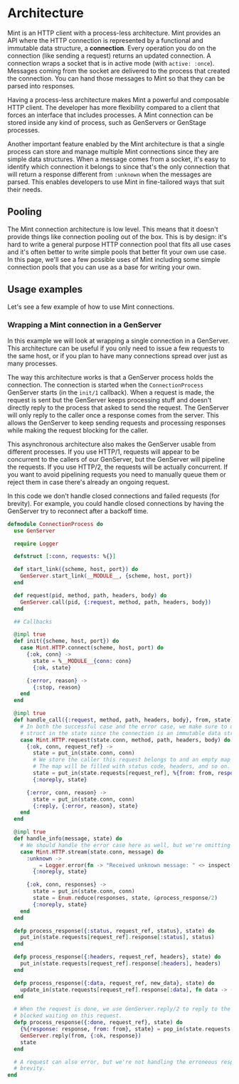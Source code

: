 # Architecture

Mint is an HTTP client with a process-less architecture. Mint provides an API where the HTTP connection is represented by a functional and immutable data structure, a **connection**. Every operation you do on the connection (like sending a request) returns an updated connection. A connection wraps a socket that is in active mode (with `active: :once`). Messages coming from the socket are delivered to the process that created the connection. You can hand those messages to Mint so that they can be parsed into responses.

Having a process-less architecture makes Mint a powerful and composable HTTP client. The developer has more flexibility compared to a client that forces an interface that includes processes. A Mint connection can be stored inside any kind of process, such as GenServers or GenStage processes.

Another important feature enabled by the Mint architecture is that a single process can store and manage multiple Mint connections since they are simple data structures. When a message comes from a socket, it's easy to identify which connection it belongs to since that's the only connection that will return a response different from `:unknown` when the messages are parsed. This enables developers to use Mint in fine-tailored ways that suit their needs.

## Pooling

The Mint connection architecture is low level. This means that it doesn't provide things like connection pooling out of the box. This is by design: it's hard to write a general purpose HTTP connection pool that fits all use cases and it's often better to write simple pools that better fit your own use case. In this page, we'll see a few possible uses of Mint including some simple connection pools that you can use as a base for writing your own.

## Usage examples

Let's see a few example of how to use Mint connections.

### Wrapping a Mint connection in a GenServer

In this example we will look at wrapping a single connection in a GenServer. This architecture can be useful if you only need to issue a few requests to the same host, or if you plan to have many connections spread over just as many processes.

The way this architecture works is that a GenServer process holds the connection. The connection is started when the `ConnectionProcess` GenServer starts (in the `init/1` callback). When a request is made, the request is sent but the GenServer keeps processing stuff and doesn't directly reply to the process that asked to send the request. The GenServer will only reply to the caller once a response comes from the server. This allows the GenServer to keep sending requests and processing responses while making the request blocking for the caller.

This asynchronous architecture also makes the GenServer usable from different processes. If you use HTTP/1, requests will appear to be concurrent to the callers of our GenServer, but the GenServer will pipeline the requests. If you use HTTP/2, the requests will be actually concurrent.
If you want to avoid pipelining requests you need to manually queue them or reject them in case there's already an ongoing request.

In this code we don't handle closed connections and failed requests (for brevity). For example, you could handle closed connections by having the GenServer try to reconnect after a backoff time.

```elixir
defmodule ConnectionProcess do
  use GenServer

  require Logger

  defstruct [:conn, requests: %{}]

  def start_link({scheme, host, port}) do
    GenServer.start_link(__MODULE__, {scheme, host, port})
  end

  def request(pid, method, path, headers, body) do
    GenServer.call(pid, {:request, method, path, headers, body})
  end

  ## Callbacks

  @impl true
  def init({scheme, host, port}) do
    case Mint.HTTP.connect(scheme, host, port) do
      {:ok, conn} ->
        state = %__MODULE__{conn: conn}
        {:ok, state}

      {:error, reason} ->
        {:stop, reason}
    end
  end

  @impl true
  def handle_call({:request, method, path, headers, body}, from, state) do
    # In both the successful case and the error case, we make sure to update the connection
    # struct in the state since the connection is an immutable data structure.
    case Mint.HTTP.request(state.conn, method, path, headers, body) do
      {:ok, conn, request_ref} ->
        state = put_in(state.conn, conn)
        # We store the caller this request belongs to and an empty map as the response.
        # The map will be filled with status code, headers, and so on.
        state = put_in(state.requests[request_ref], %{from: from, response: %{}})
        {:noreply, state}

      {:error, conn, reason} ->
        state = put_in(state.conn, conn)
        {:reply, {:error, reason}, state}
    end
  end

  @impl true
  def handle_info(message, state) do
    # We should handle the error case here as well, but we're omitting it for brevity.
    case Mint.HTTP.stream(state.conn, message) do
      :unknown ->
        _ = Logger.error(fn -> "Received unknown message: " <> inspect(message) end)
        {:noreply, state}

      {:ok, conn, responses} ->
        state = put_in(state.conn, conn)
        state = Enum.reduce(responses, state, &process_response/2)
        {:noreply, state}
    end
  end

  defp process_response({:status, request_ref, status}, state) do
    put_in(state.requests[request_ref].response[:status], status)
  end

  defp process_response({:headers, request_ref, headers}, state) do
    put_in(state.requests[request_ref].response[:headers], headers)
  end

  defp process_response({:data, request_ref, new_data}, state) do
    update_in(state.requests[request_ref].response[:data], fn data -> (data || "") <> new_data end)
  end

  # When the request is done, we use GenServer.reply/2 to reply to the caller that was
  # blocked waiting on this request.
  defp process_response({:done, request_ref}, state) do
    {%{response: response, from: from}, state} = pop_in(state.requests[request_ref])
    GenServer.reply(from, {:ok, response})
    state
  end

  # A request can also error, but we're not handling the erroneous responses for
  # brevity.
end
```
